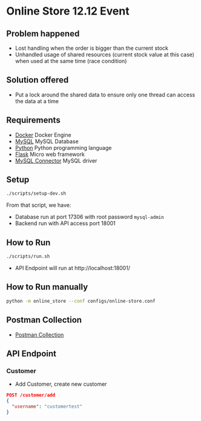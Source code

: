 # Online Store 12.12 Event

## Problem happened

* Lost handling when the order is bigger than the current stock
* Unhandled usage of shared resources (current stock value at this case)
  when used at the same time (race condition)

## Solution offered

* Put a lock around the shared data to ensure only one thread can access
  the data at a time

## Requirements

* [Docker](https://docs.docker.com/get-docker/) Docker Engine
* [MySQL](https://www.mysql.com) MySQL Database
* [Python](https://www.python.org/downloads) Python programming language
* [Flask](https://flask.palletsprojects.com/en/1.1.x/) Micro web framework
* [MySQL Connector](https://dev.mysql.com/downloads/connector/python/) MySQL driver

## Setup

```bash
./scripts/setup-dev.sh
```

From that script, we have:

* Database run at port 17306 with root password `mysql-admin`
* Backend run with API access port 18001

## How to Run

```bash
./scripts/run.sh
```

* API Endpoint will run at http://localhost:18001/

## How to Run manually

```bash
python -m online_store --conf configs/online-store.conf
```

## Postman Collection

* [Postman Collection](configs/evermos_postman.json)

## API Endpoint

### Customer

* Add Customer, create new customer

```json
POST /customer/add
{
  "username": "customertest"
}
```
